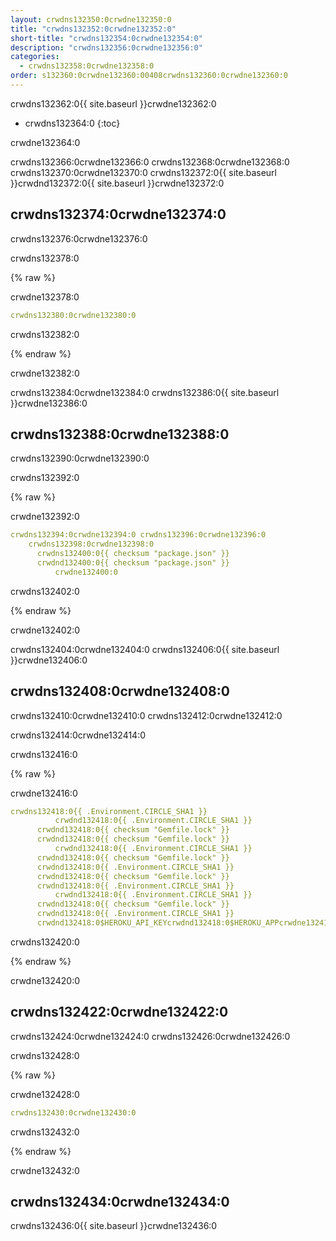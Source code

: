 ```yaml
---
layout: crwdns132350:0crwdne132350:0
title: "crwdns132352:0crwdne132352:0"
short-title: "crwdns132354:0crwdne132354:0"
description: "crwdns132356:0crwdne132356:0"
categories:
  - crwdns132358:0crwdne132358:0
order: s132360:0crwdne132360:00408crwdns132360:0crwdne132360:0
---
```

crwdns132362:0{{ site.baseurl }}crwdne132362:0

* crwdns132364:0
{:toc}

crwdne132364:0

crwdns132366:0crwdne132366:0 crwdns132368:0crwdne132368:0 crwdns132370:0crwdne132370:0 crwdns132372:0{{ site.baseurl }}crwdnd132372:0{{ site.baseurl }}crwdne132372:0

## crwdns132374:0crwdne132374:0

crwdns132376:0crwdne132376:0

crwdns132378:0

{% raw %}

crwdne132378:0

```yaml
crwdns132380:0crwdne132380:0
```

crwdns132382:0

{% endraw %}

crwdne132382:0

crwdns132384:0crwdne132384:0 crwdns132386:0{{ site.baseurl }}crwdne132386:0

## crwdns132388:0crwdne132388:0

crwdns132390:0crwdne132390:0

crwdns132392:0

{% raw %}

crwdne132392:0

```yaml
crwdns132394:0crwdne132394:0 crwdns132396:0crwdne132396:0
    crwdns132398:0crwdne132398:0
      crwdns132400:0{{ checksum "package.json" }}
      crwdnd132400:0{{ checksum "package.json" }}
          crwdne132400:0
```

crwdns132402:0

{% endraw %}

crwdne132402:0

crwdns132404:0crwdne132404:0 crwdns132406:0{{ site.baseurl }}crwdne132406:0

## crwdns132408:0crwdne132408:0

crwdns132410:0crwdne132410:0 crwdns132412:0crwdne132412:0

crwdns132414:0crwdne132414:0

crwdns132416:0

{% raw %}

crwdne132416:0

```yaml
crwdns132418:0{{ .Environment.CIRCLE_SHA1 }}
          crwdnd132418:0{{ .Environment.CIRCLE_SHA1 }}
      crwdnd132418:0{{ checksum "Gemfile.lock" }}
      crwdnd132418:0{{ checksum "Gemfile.lock" }}
          crwdnd132418:0{{ .Environment.CIRCLE_SHA1 }}
      crwdnd132418:0{{ checksum "Gemfile.lock" }}
      crwdnd132418:0{{ .Environment.CIRCLE_SHA1 }}
      crwdnd132418:0{{ checksum "Gemfile.lock" }}
      crwdnd132418:0{{ .Environment.CIRCLE_SHA1 }}
          crwdnd132418:0{{ .Environment.CIRCLE_SHA1 }}
      crwdnd132418:0{{ checksum "Gemfile.lock" }}
      crwdnd132418:0{{ .Environment.CIRCLE_SHA1 }}
      crwdnd132418:0$HEROKU_API_KEYcrwdnd132418:0$HEROKU_APPcrwdne132418:0
```

crwdns132420:0

{% endraw %}

crwdne132420:0

## crwdns132422:0crwdne132422:0

crwdns132424:0crwdne132424:0 crwdns132426:0crwdne132426:0

crwdns132428:0

{% raw %}

crwdne132428:0

```yaml
crwdns132430:0crwdne132430:0
```

crwdns132432:0

{% endraw %}

crwdne132432:0

## crwdns132434:0crwdne132434:0

crwdns132436:0{{ site.baseurl }}crwdne132436:0